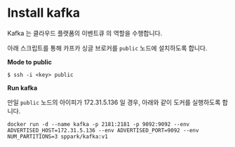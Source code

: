 # Install kafka

Kafka 는 클라우드 플랫폼의 이벤트큐 의 역할을 수행합니다.

아래 스크립트를 통해 카프카 싱글 브로커를 `public` 노드에 설치하도록 합니다.

**Mode to public**

```
$ ssh -i <key> public
```

**Run kafka**

만일 `public` 노드의 아이피가 172.31.5.136 일 경우, 아래와 같이 도커를 실행하도록 합니다.

```
docker run -d --name kafka -p 2181:2181 -p 9092:9092 --env ADVERTISED_HOST=172.31.5.136 --env ADVERTISED_PORT=9092 --env NUM_PARTITIONS=3 sppark/kafka:v1
```








